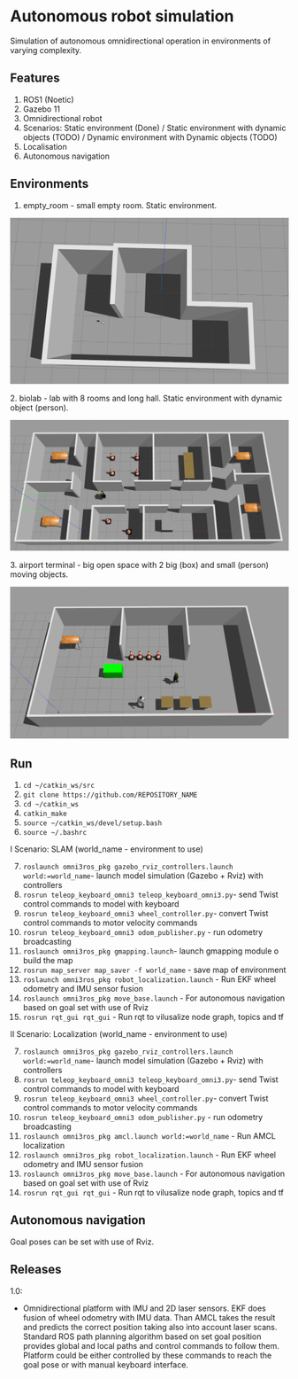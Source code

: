 # Autonomous robot simulation
Simulation of autonomous omnidirectional operation in environments of varying complexity.

## Features
1. ROS1 (Noetic)
2. Gazebo 11
3. Omnidirectional robot
4. Scenarios: Static environment (Done) / Static environment with dynamic objects (TODO) / Dynamic environment with Dynamic objects (TODO)
5. Localisation
6. Autonomous navigation
  
## Environments
1. empty_room - small empty room. Static environment.
<p align="center">
  <img src="images/room.png">
  <br/>
</p>
2. biolab - lab with 8 rooms and long hall. Static environment with dynamic object (person).
<p align="center">
  <img src="images/biolab.png">
  <br/>
</p>
3. airport terminal - big open space with 2 big (box) and small (person) moving objects.
<p align="center">
  <img src="images/airport_terminal.png">
  <br/>
</p>

## Run
1.  `cd ~/catkin_ws/src`
2.  `git clone https://github.com/REPOSITORY_NAME`
3.  `cd ~/catkin_ws`
4.  `catkin_make`
5.  `source ~/catkin_ws/devel/setup.bash`
6.  `source ~/.bashrc`

I Scenario: SLAM (world_name - environment to use)

7. `roslaunch omni3ros_pkg gazebo_rviz_controllers.launch world:=world_name`- launch model simulation (Gazebo + Rviz) with controllers
8. `rosrun teleop_keyboard_omni3 teleop_keyboard_omni3.py`- send Twist control commands to model with keyboard
9. `rosrun teleop_keyboard_omni3 wheel_controller.py`- convert Twist control commands to motor velocity commands
10. `rosrun teleop_keyboard_omni3 odom_publisher.py` - run odometry broadcasting
11. `roslaunch omni3ros_pkg gmapping.launch`- launch gmapping module o build the map
12. `rosrun map_server map_saver -f world_name` - save map of environment
13. `roslaunch omni3ros_pkg robot_localization.launch` - Run EKF wheel odometry and IMU sensor fusion
14. `roslaunch omni3ros_pkg move_base.launch` - For autonomous navigation based on goal set with use of Rviz
15. `rosrun rqt_gui rqt_gui` - Run rqt to vilusalize node graph, topics and tf 

II Scenario: Localization (world_name - environment to use)

7. `roslaunch omni3ros_pkg gazebo_rviz_controllers.launch world:=world_name`- launch model simulation (Gazebo + Rviz) with controllers
8. `rosrun teleop_keyboard_omni3 teleop_keyboard_omni3.py`- send Twist control commands to model with keyboard
9. `rosrun teleop_keyboard_omni3 wheel_controller.py`- convert Twist control commands to motor velocity commands
10. `rosrun teleop_keyboard_omni3 odom_publisher.py` - run odometry broadcasting
11. `roslaunch omni3ros_pkg amcl.launch world:=world_name` - Run AMCL localization
12. `roslaunch omni3ros_pkg robot_localization.launch` - Run EKF wheel odometry and IMU sensor fusion
13. `roslaunch omni3ros_pkg move_base.launch` - For autonomous navigation based on goal set with use of Rviz
14. `rosrun rqt_gui rqt_gui` - Run rqt to vilusalize node graph, topics and tf 

## Autonomous navigation
Goal poses can be set with use of Rviz. 

## Releases
1.0:
* Omnidirectional platform with IMU and 2D laser sensors. EKF does fusion of wheel odometry with IMU data. Than AMCL takes the result and predicts the correct position taking also into account laser scans. Standard ROS path planning algorithm based on set goal position provides global and local paths and control commands to follow them. Platform could be either controlled by these commands to reach the goal pose or with manual keyboard interface.